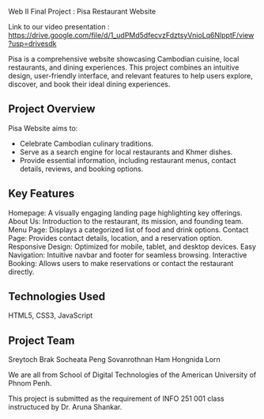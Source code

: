 Web II Final Project : Pisa Restaurant Website  

Link to our video presentation : https://drive.google.com/file/d/1_udPMd5dfecvzFdztsyVnioLq6NlpptF/view?usp=drivesdk 

Pisa is a comprehensive website showcasing Cambodian cuisine, local restaurants, and dining experiences. 
This project combines an intuitive design, user-friendly interface, and relevant features to help users explore, discover, 
and book their ideal dining experiences.  

## Project Overview  

Pisa Website aims to:  
- Celebrate Cambodian culinary traditions.  
- Serve as a search engine for local restaurants and Khmer dishes.  
- Provide essential information, including restaurant menus, contact details, reviews, and booking options.  

## Key Features  

Homepage: A visually engaging landing page highlighting key offerings.
About Us: Introduction to the restaurant, its mission, and founding team.
Menu Page: Displays a categorized list of food and drink options.
Contact Page: Provides contact details, location, and a reservation option.
Responsive Design: Optimized for mobile, tablet, and desktop devices.
Easy Navigation: Intuitive navbar and footer for seamless browsing.
Interactive Booking: Allows users to make reservations or contact the restaurant directly.

## Technologies Used  
HTML5, CSS3, JavaScript

## Project Team 
Sreytoch Brak 
Socheata Peng
Sovanrothnan Ham
Hongnida Lorn

We are all from School of Digital Technologies of the American University of Phnom Penh.
 
This project is submitted as the requirement of INFO 251 001 class instructuced by Dr. Aruna Shankar.
